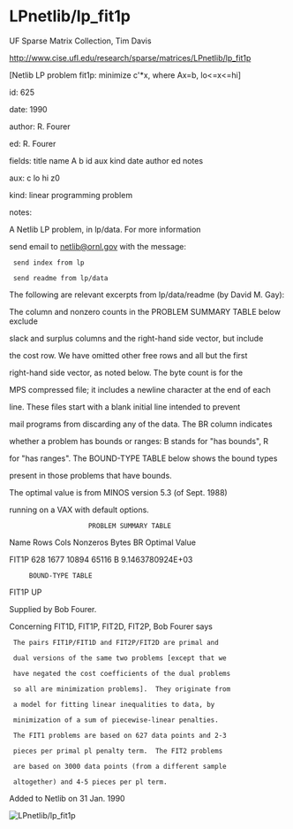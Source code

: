 # LPnetlib/lp_fit1p

 UF Sparse Matrix Collection, Tim Davis

 http://www.cise.ufl.edu/research/sparse/matrices/LPnetlib/lp_fit1p

 [Netlib LP problem fit1p: minimize c'*x, where Ax=b, lo<=x<=hi]

 id: 625

 date: 1990

 author: R. Fourer

 ed: R. Fourer

 fields: title name A b id aux kind date author ed notes

 aux: c lo hi z0

 kind: linear programming problem

 notes:

 A Netlib LP problem, in lp/data.  For more information                    

 send email to netlib@ornl.gov with the message:                           

                                                                           

 	 send index from lp                                                      

 	 send readme from lp/data                                                

                                                                           

 The following are relevant excerpts from lp/data/readme (by David M. Gay):

                                                                           

 The column and nonzero counts in the PROBLEM SUMMARY TABLE below exclude  

 slack and surplus columns and the right-hand side vector, but include     

 the cost row.  We have omitted other free rows and all but the first      

 right-hand side vector, as noted below.  The byte count is for the        

 MPS compressed file; it includes a newline character at the end of each   

 line.  These files start with a blank initial line intended to prevent    

 mail programs from discarding any of the data.  The BR column indicates   

 whether a problem has bounds or ranges:  B stands for "has bounds", R     

 for "has ranges".  The BOUND-TYPE TABLE below shows the bound types       

 present in those problems that have bounds.                               

                                                                           

 The optimal value is from MINOS version 5.3 (of Sept. 1988)               

 running on a VAX with default options.                                    

                                                                           

                        PROBLEM SUMMARY TABLE                              

                                                                           

 Name       Rows   Cols   Nonzeros    Bytes  BR      Optimal Value         

 FIT1P       628   1677    10894      65116  B     9.1463780924E+03        

                                                                           

         BOUND-TYPE TABLE                                                  

 FIT1P      UP                                                             

                                                                           

 Supplied by Bob Fourer.                                                   

                                                                           

 Concerning FIT1D, FIT1P, FIT2D, FIT2P, Bob Fourer says                    

     The pairs FIT1P/FIT1D and FIT2P/FIT2D are primal and                  

     dual versions of the same two problems [except that we                

     have negated the cost coefficients of the dual problems               

     so all are minimization problems].  They originate from               

     a model for fitting linear inequalities to data, by                   

     minimization of a sum of piecewise-linear penalties.                  

     The FIT1 problems are based on 627 data points and 2-3                

     pieces per primal pl penalty term.  The FIT2 problems                 

     are based on 3000 data points (from a different sample                

     altogether) and 4-5 pieces per pl term.                               

                                                                           

 Added to Netlib on  31 Jan. 1990                                          

                                                                           

![LPnetlib/lp_fit1p](http://www2.research.att.com/~yifanhu/GALLERY/GRAPHS/GIF_SMALL/LPnetlib@lp_fit1p.gif)